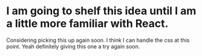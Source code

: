 # I am going to shelf this idea until I am a little more familiar with React.
Considering picking this up again soon. I think I can handle the css at this point.
Yeah definitely giving this one a try again soon.

